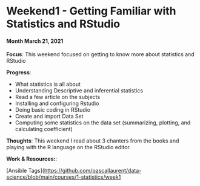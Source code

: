 # Weekend1 - Getting Familiar with Statistics and RStudio

#### Month March 21, 2021

**Focus**: This weekend focused on getting to know more about statistics and RStudio

**Progress**:

- What statistics is all about
- Understanding Descriptive and inferential statistics
- Read a few article on the subjects
- Installing and configuring Rstudio
- Doing basic coding in RStudio
- Create and import Data Set
- Computing some statistics on the data set (summarizing, plotting, and calculating coefficient)

**Thoughts**: This weekend I read about 3 chanters from the books and playing with the R language on the RStudio editor.

**Work & Resources:**:

[Ansible Tags](<https://github.com/pascallaurent/data-science/blob/main/courses/1-statistics/week1>

